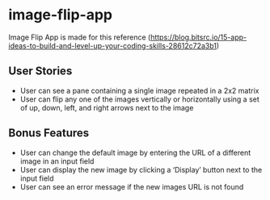 # image-flip-app
Image Flip App is made for this reference (https://blog.bitsrc.io/15-app-ideas-to-build-and-level-up-your-coding-skills-28612c72a3b1)

## User Stories
- User can see a pane containing a single image repeated in a 2x2 matrix
- User can flip any one of the images vertically or horizontally using a set of up, down, left, and right arrows next to the image

## Bonus Features
- User can change the default image by entering the URL of a different image in an input field
- User can display the new image by clicking a ‘Display’ button next to the input field
- User can see an error message if the new images URL is not found
